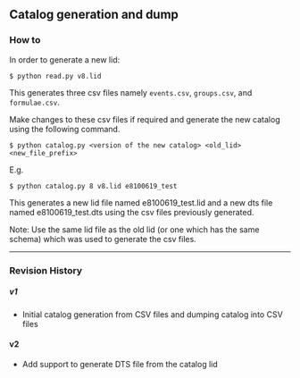 ## Catalog generation and dump ##

### How to ###
In order to generate a new lid:

```
$ python read.py v8.lid
```

This generates three csv files namely `events.csv`, `groups.csv`, and `formulae.csv`.

Make changes to these csv files if required and generate the new catalog using
the following command.

```
$ python catalog.py <version of the new catalog> <old_lid> <new_file_prefix>
```
E.g.

```
$ python catalog.py 8 v8.lid e8100619_test
```

This generates a new lid file named e8100619_test.lid and a new dts file named e8100619_test.dts
using the csv files previously generated.

Note: Use the same lid file as the old lid (or one which has the same schema) which was used to 
generate the csv files.

---

### Revision History ###

##### v1 #####

 * Initial catalog generation from CSV files and dumping catalog into CSV files

#### v2 ####

 * Add support to generate DTS file from the catalog lid
